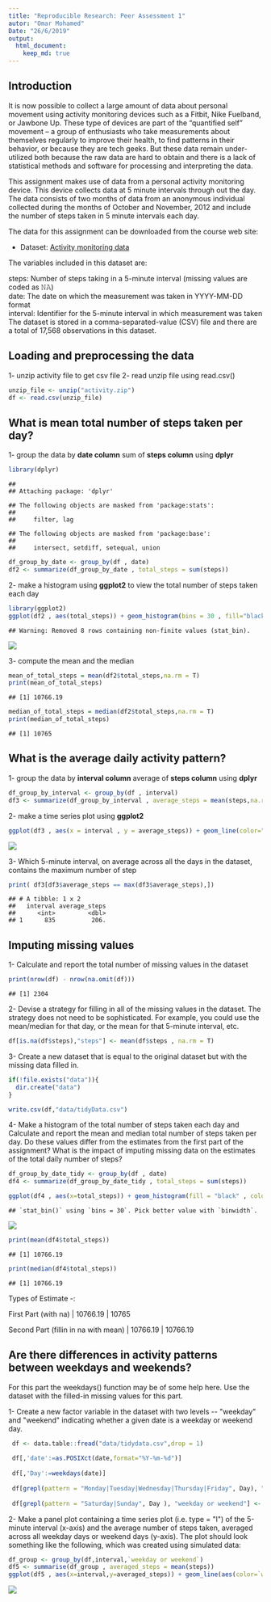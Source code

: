 ```yaml
---
title: "Reproducible Research: Peer Assessment 1"
autor: "Omar Mohamed"
Date: "26/6/2019"
output: 
  html_document:
    keep_md: true
---
```

## Introduction


It is now possible to collect a large amount of data about personal movement using activity monitoring devices such as a Fitbit, Nike Fuelband, or Jawbone Up. These type of devices are part of the “quantified self” movement – a group of enthusiasts who take measurements about themselves regularly to improve their health, to find patterns in their behavior, or because they are tech geeks. But these data remain under-utilized both because the raw data are hard to obtain and there is a lack of statistical methods and software for processing and interpreting the data.

This assignment makes use of data from a personal activity monitoring device. This device collects data at 5 minute intervals through out the day. The data consists of two months of data from an anonymous individual collected during the months of October and November, 2012 and include the number of steps taken in 5 minute intervals each day.

The data for this assignment can be downloaded from the course web site:

* Dataset: [Activity monitoring data](https://d396qusza40orc.cloudfront.net/repdata%2Fdata%2Factivity.zip) 

The variables included in this dataset are:

steps: Number of steps taking in a 5-minute interval (missing values are coded as 𝙽𝙰) </br>
date: The date on which the measurement was taken in YYYY-MM-DD format </br>
interval: Identifier for the 5-minute interval in which measurement was taken </br>
The dataset is stored in a comma-separated-value (CSV) file and there are a total of 17,568 observations in this dataset. 


## Loading and preprocessing the data

1- unzip activity file to get csv file
2- read unzip file using read.csv()


```r
unzip_file <- unzip("activity.zip")
df <- read.csv(unzip_file)
```

## What is mean total number of steps taken per day?

1- group the data  by **date column** sum of **steps column** using **dplyr**  


```r
library(dplyr)
```

```
## 
## Attaching package: 'dplyr'
```

```
## The following objects are masked from 'package:stats':
## 
##     filter, lag
```

```
## The following objects are masked from 'package:base':
## 
##     intersect, setdiff, setequal, union
```

```r
df_group_by_date <- group_by(df , date)
df2 <- summarize(df_group_by_date , total_steps = sum(steps))
```

2- make a histogram using **ggplot2** to view the total number of steps taken each day


```r
library(ggplot2)
ggplot(df2 , aes(total_steps)) + geom_histogram(bins = 30 , fill="black" , color="yellow")
```

```
## Warning: Removed 8 rows containing non-finite values (stat_bin).
```

![](PA1_template_files/figure-html/unnamed-chunk-3-1.png)<!-- -->

3- compute the mean and the median


```r
mean_of_total_steps = mean(df2$total_steps,na.rm = T)
print(mean_of_total_steps)
```

```
## [1] 10766.19
```

```r
median_of_total_steps = median(df2$total_steps,na.rm = T)
print(median_of_total_steps)
```

```
## [1] 10765
```

## What is the average daily activity pattern?


1- group the data by **interval column** average of **steps column** using **dplyr**  


```r
df_group_by_interval <- group_by(df , interval)
df3 <- summarize(df_group_by_interval , average_steps = mean(steps,na.rm = T))
```

2- make a time series plot using **ggplot2**


```r
ggplot(df3 , aes(x = interval , y = average_steps)) + geom_line(color="red")
```

![](PA1_template_files/figure-html/unnamed-chunk-6-1.png)<!-- -->

3- Which 5-minute interval, on average across all the days in the dataset, contains the maximum number of step


```r
print( df3[df3$average_steps == max(df3$average_steps),])
```

```
## # A tibble: 1 x 2
##   interval average_steps
##      <int>         <dbl>
## 1      835          206.
```

## Imputing missing values

1-  Calculate and report the total number of missing values in the dataset



```r
print(nrow(df) - nrow(na.omit(df)))
```

```
## [1] 2304
```

2-  Devise a strategy for filling in all of the missing values in the dataset. The strategy does not need to be sophisticated. For example, you could use the mean/median for that day, or the mean for that 5-minute interval, etc.


```r
df[is.na(df$steps),"steps"] <- mean(df$steps , na.rm = T)
```

3-  Create a new dataset that is equal to the original dataset but with the missing data filled in.


```r
if(!file.exists("data")){
  dir.create("data")  
}

write.csv(df,"data/tidyData.csv")
```

4-  Make a histogram of the total number of steps taken each day and Calculate and report the mean and median total number of steps taken per day. Do these values differ from the estimates from the first part of the assignment? What is the impact of imputing missing data on the estimates of the total daily number of steps?


```r
df_group_by_date_tidy <- group_by(df , date)
df4 <- summarize(df_group_by_date_tidy , total_steps = sum(steps))

ggplot(df4 , aes(x=total_steps)) + geom_histogram(fill = "black" , color = "yellow")
```

```
## `stat_bin()` using `bins = 30`. Pick better value with `binwidth`.
```

![](PA1_template_files/figure-html/unnamed-chunk-11-1.png)<!-- -->


```r
print(mean(df4$total_steps))
```

```
## [1] 10766.19
```


```r
print(median(df4$total_steps))
```

```
## [1] 10766.19
```

Types of Estimate -:


First Part (with na) | 10766.19 | 10765


Second Part (fillin in na with mean) | 10766.19 | 10766.19



## Are there differences in activity patterns between weekdays and weekends?


For this part the weekdays() function may be of some help here. Use the dataset with the filled-in missing values for this part.

1-  Create a new factor variable in the dataset with two levels -- "weekday" and "weekend" indicating whether a given date is a weekday or weekend day.


```r
 df <- data.table::fread("data/tidydata.csv",drop = 1)
 
 df[,'date':=as.POSIXct(date,format="%Y-%m-%d")]
 
 df[,'Day':=weekdays(date)]                         
 
 df[grepl(pattern = "Monday|Tuesday|Wednesday|Thursday|Friday", Day), "weekday or weekend"] <- "weekday"
 
 df[grepl(pattern = "Saturday|Sunday", Day ), "weekday or weekend"] <- "weekend"
```

2-  Make a panel plot containing a time series plot (i.e. type = "l") of the 5-minute interval (x-axis) and the average number of steps taken, averaged across all weekday days or weekend days (y-axis). The plot should look something like the following, which was created using simulated data:


```r
df_group <- group_by(df,interval,`weekday or weekend`)
df5 <- summarise(df_group , averaged_steps = mean(steps))
ggplot(df5 , aes(x=interval,y=averaged_steps)) + geom_line(aes(color=`weekday or weekend`)) + facet_grid(. ~ `weekday or weekend`)
```

![](PA1_template_files/figure-html/unnamed-chunk-15-1.png)<!-- -->

